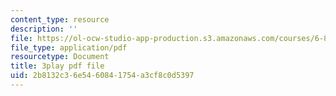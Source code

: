 ```yaml
---
content_type: resource
description: ''
file: https://ol-ocw-studio-app-production.s3.amazonaws.com/courses/6-851-advanced-data-structures-spring-2012/2b8132c36e5460841754a3cf8c0d5397_Mf9Nn9PbGsE.pdf
file_type: application/pdf
resourcetype: Document
title: 3play pdf file
uid: 2b8132c3-6e54-6084-1754-a3cf8c0d5397
---
```

